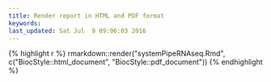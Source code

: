 ```yaml
---
title: Render report in HTML and PDF format
keywords: 
last_updated: Sat Jul  9 09:06:03 2016
---
```



{% highlight r %}
rmarkdown::render("systemPipeRNAseq.Rmd", c("BiocStyle::html_document", "BiocStyle::pdf_document"))
{% endhighlight %}

